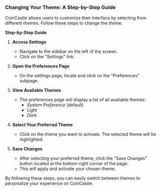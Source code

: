 ### Changing Your Theme: A Step-by-Step Guide

CoinCastle allows users to customize their interface by selecting from different themes. Follow these steps to change the theme:

**Step-by-Step Guide**

1. **Access Settings**

   - Navigate to the sidebar on the left of the screen.
   - Click on the "Settings" link.

2. **Open the Preferences Page**

   - On the settings page, locate and click on the "Preferences" subpage.

3. **View Available Themes**

   - The preferences page will display a list of all available themes:
     - _System Preference_ (default)
     - _Light_
     - _Dark_

4. **Select Your Preferred Theme**

   - Click on the theme you want to activate. The selected theme will be highlighted.

5. **Save Changes**
   - After selecting your preferred theme, click the "Save Changes" button located at the bottom-right corner of the page.
   - This will apply and activate your chosen theme.

By following these steps, you can easily switch between themes to personalize your experience on CoinCastle.

